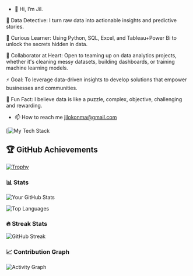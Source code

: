 - 👋 Hi, I’m Jil.

🚀 Data Detective: I turn raw data into actionable insights and predictive stories.

🧠 Curious Learner: Using Python, SQL, Excel, and Tableau+Power Bi to unlock the secrets hidden in data.

🤝 Collaborator at Heart: Open to teaming up on data analytics projects, whether it's cleaning messy datasets, building dashboards, or training machine learning models.

⚡ Goal: To leverage data-driven insights to develop solutions that empower businesses and communities.

🌟 Fun Fact: I believe data is like a puzzle, complex, objective, challenging and rewarding.

- 📫 How to reach me jilokonma@gmail.com
 
[![My Tech Stack](https://github-readme-tech-stack.vercel.app/api/cards?lineCount=3&line1=python%2Cpython%2C5172ec%3Bjupyter+notebook%2Cjupyter+notebook%2C961ffe%3Bnumpy%2Cnumpy%2Cc60a53%3Bpandas+%2Cpandas%2Ce2a129%3B&line2=Anaconda%2Canaconda%2C76f24f%3Bmicrosoft+sql%2Csql%2Cde5555%3B)

## 🏆 GitHub Achievements 

[![Trophy](https://github-profile-trophy.vercel.app/?username=CtrlJil&theme=onedark&column=7)](https://github.com/ryo-ma/github-profile-trophy)

### 📊 Stats

![Your GitHub Stats](https://github-readme-stats.vercel.app/api?username=CtrlJil&show_icons=true&theme=radical)

![Top Languages](https://github-readme-stats.vercel.app/api/top-langs/?username=CtrlJil&layout=compact&theme=radical)

### 🔥 Streak Stats

![GitHub Streak](https://github-readme-streak-stats.herokuapp.com/?user=CtrlJil&theme=radical)

### 📈 Contribution Graph

![Activity Graph](https://activity-graph.herokuapp.com/graph?username=CtrlJil&theme=github)


